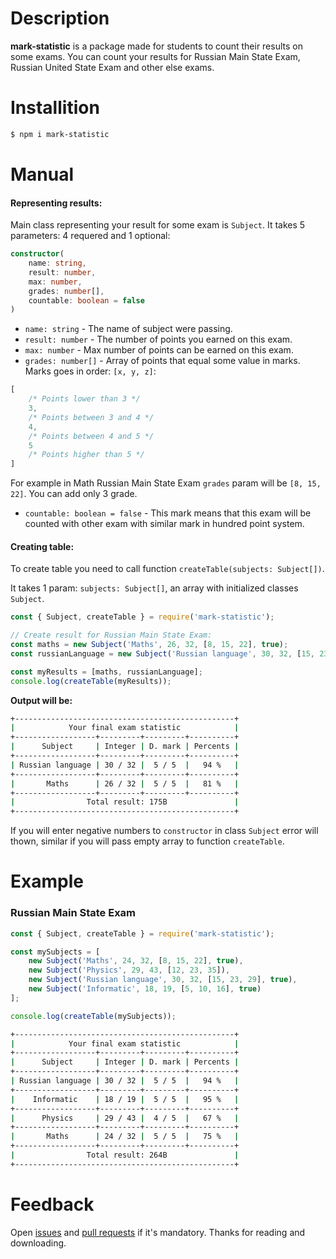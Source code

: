 # Description
**mark-statistic** is a package made for students to count their results on some exams.
You can count your results for Russian Main State Exam, Russian United State Exam and other else exams.

# Installition
```bash
$ npm i mark-statistic
```

# Manual
#### Representing results:
Main class representing your result for some exam is `Subject`. It takes 5 parameters: 4 requered and 1 optional: 
```ts
constructor(
    name: string, 
    result: number, 
    max: number, 
    grades: number[], 
    countable: boolean = false
)
```
* `name: string` - The name of subject were passing.
* `result: number` - The number of points you earned on this exam.
* `max: number` - Max number of points can be earned on this exam.
* `grades: number[]` - Array of points that equal some value in marks. Marks goes in order: `[x, y, z]`: 
```ts
[
    /* Points lower than 3 */ 
    3, 
    /* Points between 3 and 4 */ 
    4, 
    /* Points between 4 and 5 */ 
    5 
    /* Points higher than 5 */ 
]
```
For example in Math Russian Main State Exam `grades` param will be `[8, 15, 22]`. You can add only 3 grade.
* `countable: boolean = false` - This mark means that this exam will be counted with other exam with similar mark in hundred point system.

#### Creating table:
To create table you need to call function `createTable(subjects: Subject[])`. 

It takes 1 param: `subjects: Subject[]`, an array with initialized classes `Subject`.
```js
const { Subject, createTable } = require('mark-statistic');

// Create result for Russian Main State Exam:
const maths = new Subject('Maths', 26, 32, [8, 15, 22], true);
const russianLanguage = new Subject('Russian language', 30, 32, [15, 23, 29], true);

const myResults = [maths, russianLanguage];
console.log(createTable(myResults));
```
**Output will be:**
```bash
+-------------------------------------------------+
|            Your final exam statistic            |
+------------------+---------+---------+----------+
|      Subject     | Integer | D. mark | Percents |
+------------------+---------+---------+----------+
| Russian language | 30 / 32 |  5 / 5  |   94 %   |
+------------------+---------+---------+----------+
|       Maths      | 26 / 32 |  5 / 5  |   81 %   |
+------------------+---------+---------+----------+
|                Total result: 175B               |
+-------------------------------------------------+
```

If you will enter negative numbers to `constructor` in class `Subject` error will thown, similar if you will pass empty array to function `createTable`.

# Example 
### Russian Main State Exam
```js
const { Subject, createTable } = require('mark-statistic');

const mySubjects = [
    new Subject('Maths', 24, 32, [8, 15, 22], true),
    new Subject('Physics', 29, 43, [12, 23, 35]),
    new Subject('Russian language', 30, 32, [15, 23, 29], true),
    new Subject('Informatic', 18, 19, [5, 10, 16], true)
];

console.log(createTable(mySubjects));
```
```bash
+-------------------------------------------------+
|            Your final exam statistic            |
+------------------+---------+---------+----------+
|      Subject     | Integer | D. mark | Percents |
+------------------+---------+---------+----------+
| Russian language | 30 / 32 |  5 / 5  |   94 %   |
+------------------+---------+---------+----------+
|    Informatic    | 18 / 19 |  5 / 5  |   95 %   |
+------------------+---------+---------+----------+
|      Physics     | 29 / 43 |  4 / 5  |   67 %   |
+------------------+---------+---------+----------+
|       Maths      | 24 / 32 |  5 / 5  |   75 %   |
+------------------+---------+---------+----------+
|                Total result: 264B               |
+-------------------------------------------------+
```

# Feedback
Open [issues](https://github.com/DarkJoij/mark-statistic/issues) and [pull requests](https://github.com/DarkJoij/mark-statistic/pulls) if it's mandatory. Thanks for reading and downloading.